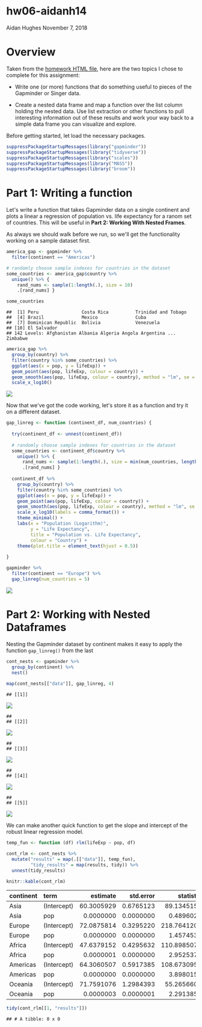 hw06-aidanh14
================
Aidan Hughes
November 7, 2018

Overview
========

Taken from the [homework HTML file](http://stat545.com/Classroom/assignments/hw05/hw05.html), here are the two topics I chose to complete for this assignment:

-   Write one (or more) functions that do something useful to pieces of the Gapminder or Singer data.

-   Create a nested data frame and map a function over the list column holding the nested data. Use list extraction or other functions to pull interesting information out of these results and work your way back to a simple data frame you can visualize and explore.

Before getting started, let load the necessary packages.

``` r
suppressPackageStartupMessages(library("gapminder"))
suppressPackageStartupMessages(library("tidyverse"))
suppressPackageStartupMessages(library("scales"))
suppressPackageStartupMessages(library("MASS"))
suppressPackageStartupMessages(library("broom"))
```

Part 1: Writing a function
==========================

Let's write a function that takes Gapminder data on a single continent and plots a linear a regression of population vs. life expectancy for a ranom set of countries. This will be useful in **Part 2: Working With Nested Frames**.

As always we should walk before we run, so we'll get the functionality working on a sample dataset first.

``` r
america_gap <- gapminder %>%
  filter(continent == "Americas")

# randomly choose sample indexes for countries in the dataset
some_countries <- america_gap$country %>%
  unique() %>% {
    rand_nums <- sample(1:length(.), size = 10)
    .[rand_nums] }

some_countries
```

    ##  [1] Peru                Costa Rica          Trinidad and Tobago
    ##  [4] Brazil              Mexico              Cuba               
    ##  [7] Dominican Republic  Bolivia             Venezuela          
    ## [10] El Salvador        
    ## 142 Levels: Afghanistan Albania Algeria Angola Argentina ... Zimbabwe

``` r
america_gap %>%
  group_by(country) %>%
  filter(country %in% some_countries) %>%
  ggplot(aes(x = pop, y = lifeExp)) +
  geom_point(aes(pop, lifeExp, colour = country)) +
  geom_smooth(aes(pop, lifeExp, colour = country), method = "lm", se = FALSE) +
  scale_x_log10()
```

![](hw06-aidanh14_files/figure-markdown_github/unnamed-chunk-1-1.png)

Now that we've got the code working, let's store it as a function and try it on a different dataset.

``` r
gap_linreg <- function (continent_df, num_countries) {
  
  try(continent_df <- unnest(continent_df))
  
  # randomly choose sample indexes for countries in the dataset
  some_countries <- continent_df$country %>%
    unique() %>% {
      rand_nums <- sample(1:length(.), size = min(num_countries, length(.)))
      .[rand_nums] }
  
  continent_df %>%
    group_by(country) %>%
    filter(country %in% some_countries) %>%
    ggplot(aes(x = pop, y = lifeExp)) +
    geom_point(aes(pop, lifeExp, colour = country)) +
    geom_smooth(aes(pop, lifeExp, colour = country), method = "lm", se = FALSE) +
    scale_x_log10(labels = comma_format()) +
    theme_minimal() +
    labs(x = "Population (Logarithm)",
         y = "Life Expectancy",
         title = "Population vs. Life Expectancy",
         colour = "Country") +
    theme(plot.title = element_text(hjust = 0.5))
  
}

gapminder %>%
  filter(continent == "Europe") %>%
  gap_linreg(num_countries = 5)
```

![](hw06-aidanh14_files/figure-markdown_github/unnamed-chunk-2-1.png)

Part 2: Working with Nested Dataframes
======================================

Nesting the Gapminder dataset by continent makes it easy to apply the function `gap_linreg()` from the last

``` r
cont_nests <- gapminder %>%
  group_by(continent) %>%
  nest()
  
map(cont_nests[["data"]], gap_linreg, 4)
```

    ## [[1]]

![](hw06-aidanh14_files/figure-markdown_github/unnamed-chunk-3-1.png)

    ## 
    ## [[2]]

![](hw06-aidanh14_files/figure-markdown_github/unnamed-chunk-3-2.png)

    ## 
    ## [[3]]

![](hw06-aidanh14_files/figure-markdown_github/unnamed-chunk-3-3.png)

    ## 
    ## [[4]]

![](hw06-aidanh14_files/figure-markdown_github/unnamed-chunk-3-4.png)

    ## 
    ## [[5]]

![](hw06-aidanh14_files/figure-markdown_github/unnamed-chunk-3-5.png)

We can make another quick function to get the slope and intercept of the robust linear regression model.

``` r
temp_fun <- function (df) rlm(lifeExp ~ pop, df)

cont_rlm <- cont_nests %>%
  mutate("results" = map(.[["data"]], temp_fun),
         "tidy_results" = map(results, tidy)) %>%
  unnest(tidy_results)

knitr::kable(cont_rlm)
```

| continent | term        |    estimate|  std.error|    statistic|
|:----------|:------------|-----------:|----------:|------------:|
| Asia      | (Intercept) |  60.3005929|  0.6765123|   89.1345159|
| Asia      | pop         |   0.0000000|  0.0000000|    0.4896024|
| Europe    | (Intercept) |  72.0875814|  0.3295220|  218.7641203|
| Europe    | pop         |   0.0000000|  0.0000000|    1.4574534|
| Africa    | (Intercept) |  47.6379152|  0.4295632|  110.8985079|
| Africa    | pop         |   0.0000001|  0.0000000|    2.9525377|
| Americas  | (Intercept) |  64.3060507|  0.5917385|  108.6730952|
| Americas  | pop         |   0.0000000|  0.0000000|    3.8980150|
| Oceania   | (Intercept) |  71.7591076|  1.2984393|   55.2656605|
| Oceania   | pop         |   0.0000003|  0.0000001|    2.2913859|

``` r
tidy(cont_rlm[[1, "results"]])
```

    ## # A tibble: 0 x 0
